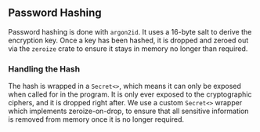 ## Password Hashing

Password hashing is done with `argon2id`. It uses a 16-byte salt to derive the encryption key. Once a key has been hashed, it is dropped and zeroed out via the `zeroize` crate to ensure it stays in memory no longer than required.

### Handling the Hash

The hash is wrapped in a `Secret<>`, which means it can only be exposed when called for in the program. It is only ever exposed to the cryptographic ciphers, and it is dropped right after. We use a custom `Secret<>` wrapper which implements zeroize-on-drop, to ensure that all sensitive information is removed from memory once it is no longer required.
